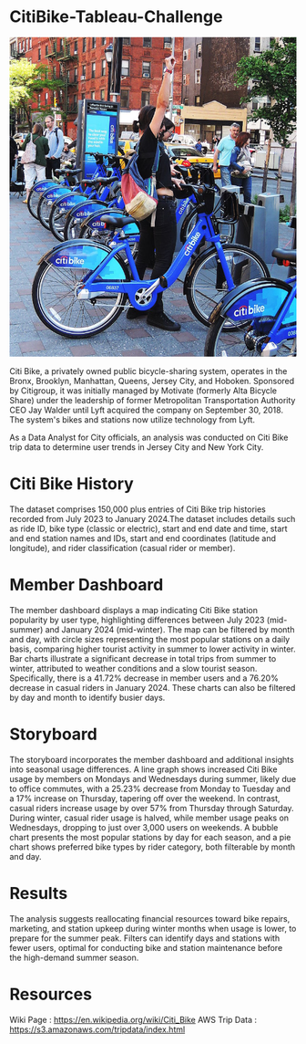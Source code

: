 # CitiBike-Tableau-Challenge

![Alt text](Resources/citi-bike-station-bikes.jpg)

Citi Bike, a privately owned public bicycle-sharing system, operates in the Bronx, Brooklyn, Manhattan, Queens, Jersey City, and Hoboken. Sponsored by Citigroup, it was initially managed by Motivate (formerly Alta Bicycle Share) under the leadership of former Metropolitan Transportation Authority CEO Jay Walder until Lyft acquired the company on September 30, 2018. The system's bikes and stations now utilize technology from Lyft.

As a Data Analyst for City officials, an analysis was conducted on Citi Bike trip data to determine user trends in Jersey City and New York City. 

# Citi Bike History
The dataset comprises 150,000 plus entries of Citi Bike trip histories recorded from July 2023 to January 2024.The dataset includes details such as ride ID, bike type (classic or electric), start and end date and time, start and end station names and IDs, start and end coordinates (latitude and longitude), and rider classification (casual rider or member). 

# Member Dashboard
The member dashboard displays a map indicating Citi Bike station popularity by user type, highlighting differences between July 2023 (mid-summer) and January 2024 (mid-winter). The map can be filtered by month and day, with circle sizes representing the most popular stations on a daily basis, comparing higher tourist activity in summer to lower activity in winter. Bar charts illustrate a significant decrease in total trips from summer to winter, attributed to weather conditions and a slow tourist season. Specifically, there is a 41.72% decrease in member users and a 76.20% decrease in casual riders in January 2024. These charts can also be filtered by day and month to identify busier days.

# Storyboard
The storyboard incorporates the member dashboard and additional insights into seasonal usage differences. A line graph shows increased Citi Bike usage by members on Mondays and Wednesdays during summer, likely due to office commutes, with a 25.23% decrease from Monday to Tuesday and a 17% increase on Thursday, tapering off over the weekend. In contrast, casual riders increase usage by over 57% from Thursday through Saturday. During winter, casual rider usage is halved, while member usage peaks on Wednesdays, dropping to just over 3,000 users on weekends. A bubble chart presents the most popular stations by day for each season, and a pie chart shows preferred bike types by rider category, both filterable by month and day.

# Results
The analysis suggests reallocating financial resources toward bike repairs, marketing, and station upkeep during winter months when usage is lower, to prepare for the summer peak. Filters can identify days and stations with fewer users, optimal for conducting bike and station maintenance before the high-demand summer season.

# Resources
Wiki Page : https://en.wikipedia.org/wiki/Citi_Bike
AWS Trip Data : https://s3.amazonaws.com/tripdata/index.html

